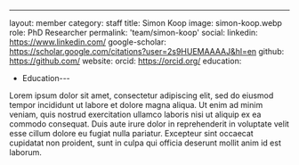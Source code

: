 ---
layout: member
category: staff
title: Simon Koop
image: simon-koop.webp
role: PhD Researcher
permalink: 'team/simon-koop'
social:
    linkedin: https://www.linkedin.com/
    google-scholar: https://scholar.google.com/citations?user=2s9HUEMAAAAJ&hl=en
    github: https://github.com/
    website:
    orcid: https://orcid.org/
education:
 - Education---

Lorem ipsum dolor sit amet, consectetur adipiscing elit, sed do eiusmod tempor incididunt ut labore et dolore magna aliqua. Ut enim ad minim veniam, quis nostrud exercitation ullamco laboris nisi ut aliquip ex ea commodo consequat. Duis aute irure dolor in reprehenderit in voluptate velit esse cillum dolore eu fugiat nulla pariatur. Excepteur sint occaecat cupidatat non proident, sunt in culpa qui officia deserunt mollit anim id est laborum.
